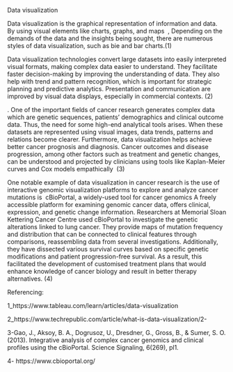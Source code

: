 Data visualization 

Data visualization is the graphical representation of information and data. By using visual elements like charts, graphs, and maps  , Depending on the demands of the data and the insights being sought, there are numerous styles of data visualization, such as bie and bar charts.(1)

Data visualization technologies convert large datasets into easily interpreted visual formats, making complex data easier to understand. They facilitate faster decision-making by improving the understanding of data. They also help with trend and pattern recognition, which is important for strategic planning and predictive analytics. Presentation and communication are improved by visual data displays, especially in commercial contexts. (2) 

. One of the important fields of cancer research generates complex data which are genetic sequences, patients’ demographics and clinical outcome data. Thus, the need for some high-end analytical tools arises. When these datasets are represented using visual images, data trends, patterns and relations become clearer. Furthermore, data visualization helps achieve better cancer prognosis and diagnosis. Cancer outcomes and disease progression, among other factors such as treatment and genetic changes, can be understood and projected by clinicians using tools like Kaplan-Meier curves and Cox models empathically  (3)

One notable example of data visualization in cancer research is the use of interactive genomic visualization platforms to explore and analyze cancer mutations is  cBioPortal, a widely-used tool for cancer genomics A freely accessible platform for examining genomic cancer data, offers clinical, expression, and genetic change information. Researchers at Memorial Sloan Kettering Cancer Centre used cBioPortal to investigate the genetic alterations linked to lung cancer. They provide maps of mutation frequency and distribution that can be connected to clinical features through comparisons, reassembling data from several investigations. Additionally, they have dissected various survival curves based on specific genetic modifications and patient progression-free survival. As a result, this facilitated the development of customised treatment plans that would enhance knowledge of cancer biology and result in better therapy alternatives. (4)

Referencing:

1\_https\://www\.tableau.com/learn/articles/data-visualization 

2\_https\://www\.techrepublic.com/article/what-is-data-visualization/2-

3-Gao, J., Aksoy, B. A., Dogrusoz, U., Dresdner, G., Gross, B., & Sumer, S. O. (2013). Integrative analysis of complex cancer genomics and clinical profiles using the cBioPortal. Science Signaling, 6(269), pl1.

4- https\://www\.cbioportal.org/
